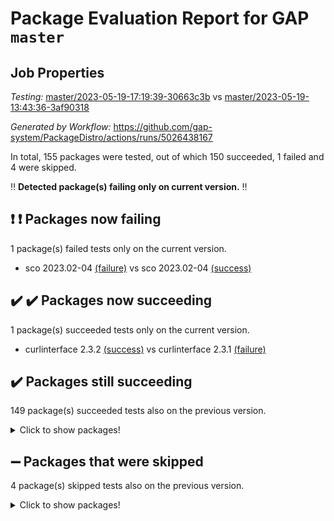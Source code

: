 # Package Evaluation Report for GAP `master`

## Job Properties

*Testing:* [master/2023-05-19-17:19:39-30663c3b](https://github.com/gap-system/PackageDistro/blob/data/reports/master/2023-05-19-17:19:39-30663c3b) vs [master/2023-05-19-13:43:36-3af90318](https://github.com/gap-system/PackageDistro/blob/data/reports/master/2023-05-19-13:43:36-3af90318)

*Generated by Workflow:* https://github.com/gap-system/PackageDistro/actions/runs/5026438167

In total, 155 packages were tested, out of which 150 succeeded, 1 failed and 4 were skipped.

:bangbang: **Detected package(s) failing only on current version.** :bangbang:

## :exclamation: :exclamation: Packages now failing

1 package(s) failed tests only on the current version.
- sco 2023.02-04 [(failure)](https://github.com/gap-system/PackageDistro/actions/runs/5026438167/jobs/9014950841) vs sco 2023.02-04 [(success)](https://github.com/gap-system/PackageDistro/actions/runs/5024599584/jobs/9010854028)

## :heavy_check_mark: :heavy_check_mark: Packages now succeeding

1 package(s) succeeded tests only on the current version.
- curlinterface 2.3.2 [(success)](https://github.com/gap-system/PackageDistro/actions/runs/5026438167/jobs/9014939545) vs curlinterface 2.3.1 [(failure)](https://github.com/gap-system/PackageDistro/actions/runs/5024599584/jobs/9010841243)

## :heavy_check_mark: Packages still succeeding

149 package(s) succeeded tests also on the previous version.
<details><summary>Click to show packages!</summary>

- 4ti2interface 2023.02-04 [(success)](https://github.com/gap-system/PackageDistro/actions/runs/5026438167/jobs/9014936971)
- ace 5.6.2 [(success)](https://github.com/gap-system/PackageDistro/actions/runs/5026438167/jobs/9014937089)
- aclib 1.3.2 [(success)](https://github.com/gap-system/PackageDistro/actions/runs/5026438167/jobs/9014937202)
- agt 0.3.1 [(success)](https://github.com/gap-system/PackageDistro/actions/runs/5026438167/jobs/9014937303)
- alnuth 3.2.1 [(success)](https://github.com/gap-system/PackageDistro/actions/runs/5026438167/jobs/9014937413)
- anupq 3.3.0 [(success)](https://github.com/gap-system/PackageDistro/actions/runs/5026438167/jobs/9014937540)
- atlasrep 2.1.6 [(success)](https://github.com/gap-system/PackageDistro/actions/runs/5026438167/jobs/9014937632)
- autodoc 2022.10.20 [(success)](https://github.com/gap-system/PackageDistro/actions/runs/5026438167/jobs/9014937710)
- automata 1.15 [(success)](https://github.com/gap-system/PackageDistro/actions/runs/5026438167/jobs/9014937812)
- automgrp 1.3.2 [(success)](https://github.com/gap-system/PackageDistro/actions/runs/5026438167/jobs/9014937887)
- autpgrp 1.11 [(success)](https://github.com/gap-system/PackageDistro/actions/runs/5026438167/jobs/9014937994)
- cap 2023.05-11 [(success)](https://github.com/gap-system/PackageDistro/actions/runs/5026438167/jobs/9014938081)
- caratinterface 2.3.5 [(success)](https://github.com/gap-system/PackageDistro/actions/runs/5026438167/jobs/9014938190)
- cddinterface 2022.11.01 [(success)](https://github.com/gap-system/PackageDistro/actions/runs/5026438167/jobs/9014938320)
- circle 1.6.6 [(success)](https://github.com/gap-system/PackageDistro/actions/runs/5026438167/jobs/9014938414)
- classicpres 1.22 [(success)](https://github.com/gap-system/PackageDistro/actions/runs/5026438167/jobs/9014938511)
- cohomolo 1.6.11 [(success)](https://github.com/gap-system/PackageDistro/actions/runs/5026438167/jobs/9014938607)
- congruence 1.2.5 [(success)](https://github.com/gap-system/PackageDistro/actions/runs/5026438167/jobs/9014938724)
- corelg 1.56 [(success)](https://github.com/gap-system/PackageDistro/actions/runs/5026438167/jobs/9014938813)
- crime 1.6 [(success)](https://github.com/gap-system/PackageDistro/actions/runs/5026438167/jobs/9014938909)
- crisp 1.4.6 [(success)](https://github.com/gap-system/PackageDistro/actions/runs/5026438167/jobs/9014939006)
- crypting 0.10.4 [(success)](https://github.com/gap-system/PackageDistro/actions/runs/5026438167/jobs/9014939118)
- cryst 4.1.26 [(success)](https://github.com/gap-system/PackageDistro/actions/runs/5026438167/jobs/9014939199)
- crystcat 1.1.10 [(success)](https://github.com/gap-system/PackageDistro/actions/runs/5026438167/jobs/9014939294)
- ctbllib 1.3.6 [(success)](https://github.com/gap-system/PackageDistro/actions/runs/5026438167/jobs/9014939394)
- cubefree 1.19 [(success)](https://github.com/gap-system/PackageDistro/actions/runs/5026438167/jobs/9014939466)
- cvec 2.8.1 [(success)](https://github.com/gap-system/PackageDistro/actions/runs/5026438167/jobs/9014939626)
- datastructures 0.3.0 [(success)](https://github.com/gap-system/PackageDistro/actions/runs/5026438167/jobs/9014939710)
- deepthought 1.0.6 [(success)](https://github.com/gap-system/PackageDistro/actions/runs/5026438167/jobs/9014939803)
- design 1.8 [(success)](https://github.com/gap-system/PackageDistro/actions/runs/5026438167/jobs/9014939904)
- difsets 2.3.1 [(success)](https://github.com/gap-system/PackageDistro/actions/runs/5026438167/jobs/9014939985)
- digraphs 1.6.2 [(success)](https://github.com/gap-system/PackageDistro/actions/runs/5026438167/jobs/9014940070)
- edim 1.3.7 [(success)](https://github.com/gap-system/PackageDistro/actions/runs/5026438167/jobs/9014940169)
- example 4.3.4 [(success)](https://github.com/gap-system/PackageDistro/actions/runs/5026438167/jobs/9014940269)
- examplesforhomalg 2023.02-04 [(success)](https://github.com/gap-system/PackageDistro/actions/runs/5026438167/jobs/9014940367)
- factint 1.6.3 [(success)](https://github.com/gap-system/PackageDistro/actions/runs/5026438167/jobs/9014940448)
- ferret 1.0.9 [(success)](https://github.com/gap-system/PackageDistro/actions/runs/5026438167/jobs/9014940527)
- fga 1.5.0 [(success)](https://github.com/gap-system/PackageDistro/actions/runs/5026438167/jobs/9014940622)
- fining 1.5.5 [(success)](https://github.com/gap-system/PackageDistro/actions/runs/5026438167/jobs/9014940725)
- float 1.0.3 [(success)](https://github.com/gap-system/PackageDistro/actions/runs/5026438167/jobs/9014940818)
- format 1.4.3 [(success)](https://github.com/gap-system/PackageDistro/actions/runs/5026438167/jobs/9014940907)
- forms 1.2.9 [(success)](https://github.com/gap-system/PackageDistro/actions/runs/5026438167/jobs/9014941024)
- fplsa 1.2.6 [(success)](https://github.com/gap-system/PackageDistro/actions/runs/5026438167/jobs/9014941105)
- fr 2.4.12 [(success)](https://github.com/gap-system/PackageDistro/actions/runs/5026438167/jobs/9014941182)
- francy 2.0.3 [(success)](https://github.com/gap-system/PackageDistro/actions/runs/5026438167/jobs/9014941255)
- fwtree 1.3 [(success)](https://github.com/gap-system/PackageDistro/actions/runs/5026438167/jobs/9014941339)
- gapdoc 1.6.6 [(success)](https://github.com/gap-system/PackageDistro/actions/runs/5026438167/jobs/9014941459)
- gauss 2023.02-04 [(success)](https://github.com/gap-system/PackageDistro/actions/runs/5026438167/jobs/9014941570)
- gaussforhomalg 2023.02-04 [(success)](https://github.com/gap-system/PackageDistro/actions/runs/5026438167/jobs/9014941657)
- gbnp 1.0.5 [(success)](https://github.com/gap-system/PackageDistro/actions/runs/5026438167/jobs/9014941762)
- generalizedmorphismsforcap 2023.03-01 [(success)](https://github.com/gap-system/PackageDistro/actions/runs/5026438167/jobs/9014941878)
- genss 1.6.8 [(success)](https://github.com/gap-system/PackageDistro/actions/runs/5026438167/jobs/9014941968)
- gradedmodules 2023.02-04 [(success)](https://github.com/gap-system/PackageDistro/actions/runs/5026438167/jobs/9014942084)
- gradedringforhomalg 2023.02-04 [(success)](https://github.com/gap-system/PackageDistro/actions/runs/5026438167/jobs/9014942195)
- grape 4.9.0 [(success)](https://github.com/gap-system/PackageDistro/actions/runs/5026438167/jobs/9014942299)
- groupoids 1.73 [(success)](https://github.com/gap-system/PackageDistro/actions/runs/5026438167/jobs/9014942418)
- grpconst 2.6.4 [(success)](https://github.com/gap-system/PackageDistro/actions/runs/5026438167/jobs/9014942585)
- guarana 0.96.3 [(success)](https://github.com/gap-system/PackageDistro/actions/runs/5026438167/jobs/9014942711)
- guava 3.18 [(success)](https://github.com/gap-system/PackageDistro/actions/runs/5026438167/jobs/9014942834)
- hap 1.55 [(success)](https://github.com/gap-system/PackageDistro/actions/runs/5026438167/jobs/9014942960)
- hapcryst 0.1.15 [(success)](https://github.com/gap-system/PackageDistro/actions/runs/5026438167/jobs/9014943081)
- hecke 1.5.3 [(success)](https://github.com/gap-system/PackageDistro/actions/runs/5026438167/jobs/9014943216)
- help 3.5 [(success)](https://github.com/gap-system/PackageDistro/actions/runs/5026438167/jobs/9014943347)
- homalg 2023.02-05 [(success)](https://github.com/gap-system/PackageDistro/actions/runs/5026438167/jobs/9014943470)
- homalgtocas 2023.02-04 [(success)](https://github.com/gap-system/PackageDistro/actions/runs/5026438167/jobs/9014943588)
- idrel 2.45 [(success)](https://github.com/gap-system/PackageDistro/actions/runs/5026438167/jobs/9014943733)
- images 1.3.1 [(success)](https://github.com/gap-system/PackageDistro/actions/runs/5026438167/jobs/9014943879)
- intpic 0.3.0 [(success)](https://github.com/gap-system/PackageDistro/actions/runs/5026438167/jobs/9014944055)
- io 4.8.1 [(success)](https://github.com/gap-system/PackageDistro/actions/runs/5026438167/jobs/9014944202)
- io_forhomalg 2023.02-04 [(success)](https://github.com/gap-system/PackageDistro/actions/runs/5026438167/jobs/9014944366)
- irredsol 1.4.4 [(success)](https://github.com/gap-system/PackageDistro/actions/runs/5026438167/jobs/9014944498)
- json 2.1.1 [(success)](https://github.com/gap-system/PackageDistro/actions/runs/5026438167/jobs/9014944659)
- jupyterkernel 1.5.0 [(success)](https://github.com/gap-system/PackageDistro/actions/runs/5026438167/jobs/9014944800)
- jupyterviz 1.5.6 [(success)](https://github.com/gap-system/PackageDistro/actions/runs/5026438167/jobs/9014944945)
- kan 1.35 [(success)](https://github.com/gap-system/PackageDistro/actions/runs/5026438167/jobs/9014945076)
- kbmag 1.5.11 [(success)](https://github.com/gap-system/PackageDistro/actions/runs/5026438167/jobs/9014945219)
- laguna 3.9.6 [(success)](https://github.com/gap-system/PackageDistro/actions/runs/5026438167/jobs/9014945397)
- liealgdb 2.2.1 [(success)](https://github.com/gap-system/PackageDistro/actions/runs/5026438167/jobs/9014945545)
- liepring 2.8 [(success)](https://github.com/gap-system/PackageDistro/actions/runs/5026438167/jobs/9014945668)
- liering 2.4.2 [(success)](https://github.com/gap-system/PackageDistro/actions/runs/5026438167/jobs/9014945844)
- linearalgebraforcap 2023.05-05 [(success)](https://github.com/gap-system/PackageDistro/actions/runs/5026438167/jobs/9014945977)
- localizeringforhomalg 2023.02-04 [(success)](https://github.com/gap-system/PackageDistro/actions/runs/5026438167/jobs/9014946110)
- loops 3.4.3 [(success)](https://github.com/gap-system/PackageDistro/actions/runs/5026438167/jobs/9014946245)
- lpres 1.0.3 [(success)](https://github.com/gap-system/PackageDistro/actions/runs/5026438167/jobs/9014946369)
- majoranaalgebras 1.5.1 [(success)](https://github.com/gap-system/PackageDistro/actions/runs/5026438167/jobs/9014946505)
- mapclass 1.4.6 [(success)](https://github.com/gap-system/PackageDistro/actions/runs/5026438167/jobs/9014946657)
- matgrp 0.70 [(success)](https://github.com/gap-system/PackageDistro/actions/runs/5026438167/jobs/9014946795)
- matricesforhomalg 2023.02-04 [(success)](https://github.com/gap-system/PackageDistro/actions/runs/5026438167/jobs/9014946933)
- modisom 2.5.4 [(success)](https://github.com/gap-system/PackageDistro/actions/runs/5026438167/jobs/9014947056)
- modulepresentationsforcap 2023.05-01 [(success)](https://github.com/gap-system/PackageDistro/actions/runs/5026438167/jobs/9014947186)
- modules 2023.02-04 [(success)](https://github.com/gap-system/PackageDistro/actions/runs/5026438167/jobs/9014947334)
- monoidalcategories 2023.05-03 [(success)](https://github.com/gap-system/PackageDistro/actions/runs/5026438167/jobs/9014947495)
- nconvex 2022.09-01 [(success)](https://github.com/gap-system/PackageDistro/actions/runs/5026438167/jobs/9014947628)
- nilmat 1.4.2 [(success)](https://github.com/gap-system/PackageDistro/actions/runs/5026438167/jobs/9014947754)
- nock 1.5 [(success)](https://github.com/gap-system/PackageDistro/actions/runs/5026438167/jobs/9014947889)
- normalizinterface 1.3.5 [(success)](https://github.com/gap-system/PackageDistro/actions/runs/5026438167/jobs/9014948053)
- nq 2.5.10 [(success)](https://github.com/gap-system/PackageDistro/actions/runs/5026438167/jobs/9014948206)
- numericalsgps 1.3.1 [(success)](https://github.com/gap-system/PackageDistro/actions/runs/5026438167/jobs/9014948330)
- openmath 11.5.3 [(success)](https://github.com/gap-system/PackageDistro/actions/runs/5026438167/jobs/9014948466)
- orb 4.9.0 [(success)](https://github.com/gap-system/PackageDistro/actions/runs/5026438167/jobs/9014948581)
- packagemanager 1.4.1 [(success)](https://github.com/gap-system/PackageDistro/actions/runs/5026438167/jobs/9014948718)
- patternclass 2.4.3 [(success)](https://github.com/gap-system/PackageDistro/actions/runs/5026438167/jobs/9014948860)
- permut 2.0.4 [(success)](https://github.com/gap-system/PackageDistro/actions/runs/5026438167/jobs/9014949003)
- polenta 1.3.10 [(success)](https://github.com/gap-system/PackageDistro/actions/runs/5026438167/jobs/9014949145)
- polymaking 0.8.6 [(success)](https://github.com/gap-system/PackageDistro/actions/runs/5026438167/jobs/9014949253)
- primgrp 3.4.4 [(success)](https://github.com/gap-system/PackageDistro/actions/runs/5026438167/jobs/9014949377)
- profiling 2.5.2 [(success)](https://github.com/gap-system/PackageDistro/actions/runs/5026438167/jobs/9014949495)
- qpa 1.34 [(success)](https://github.com/gap-system/PackageDistro/actions/runs/5026438167/jobs/9014949600)
- quagroup 1.8.3 [(success)](https://github.com/gap-system/PackageDistro/actions/runs/5026438167/jobs/9014949736)
- radiroot 2.9 [(success)](https://github.com/gap-system/PackageDistro/actions/runs/5026438167/jobs/9014949853)
- rcwa 4.7.1 [(success)](https://github.com/gap-system/PackageDistro/actions/runs/5026438167/jobs/9014949971)
- rds 1.8 [(success)](https://github.com/gap-system/PackageDistro/actions/runs/5026438167/jobs/9014950119)
- recog 1.4.2 [(success)](https://github.com/gap-system/PackageDistro/actions/runs/5026438167/jobs/9014950265)
- repndecomp 1.3.0 [(success)](https://github.com/gap-system/PackageDistro/actions/runs/5026438167/jobs/9014950373)
- repsn 3.1.1 [(success)](https://github.com/gap-system/PackageDistro/actions/runs/5026438167/jobs/9014950490)
- resclasses 4.7.3 [(success)](https://github.com/gap-system/PackageDistro/actions/runs/5026438167/jobs/9014950607)
- ringsforhomalg 2023.02-05 [(success)](https://github.com/gap-system/PackageDistro/actions/runs/5026438167/jobs/9014950720)
- scscp 2.4.1 [(success)](https://github.com/gap-system/PackageDistro/actions/runs/5026438167/jobs/9014950939)
- semigroups 5.2.1 [(success)](https://github.com/gap-system/PackageDistro/actions/runs/5026438167/jobs/9014951058)
- sglppow 2.3 [(success)](https://github.com/gap-system/PackageDistro/actions/runs/5026438167/jobs/9014951163)
- sgpviz 0.999.5 [(success)](https://github.com/gap-system/PackageDistro/actions/runs/5026438167/jobs/9014951248)
- simpcomp 2.1.14 [(success)](https://github.com/gap-system/PackageDistro/actions/runs/5026438167/jobs/9014951338)
- singular 2023.02.09 [(success)](https://github.com/gap-system/PackageDistro/actions/runs/5026438167/jobs/9014951450)
- sl2reps 1.1 [(success)](https://github.com/gap-system/PackageDistro/actions/runs/5026438167/jobs/9014951576)
- sla 1.5.3 [(success)](https://github.com/gap-system/PackageDistro/actions/runs/5026438167/jobs/9014951693)
- smallgrp 1.5.3 [(success)](https://github.com/gap-system/PackageDistro/actions/runs/5026438167/jobs/9014951796)
- smallsemi 0.6.13 [(success)](https://github.com/gap-system/PackageDistro/actions/runs/5026438167/jobs/9014951938)
- sonata 2.9.6 [(success)](https://github.com/gap-system/PackageDistro/actions/runs/5026438167/jobs/9014952061)
- sophus 1.27 [(success)](https://github.com/gap-system/PackageDistro/actions/runs/5026438167/jobs/9014952178)
- spinsym 1.5.2 [(success)](https://github.com/gap-system/PackageDistro/actions/runs/5026438167/jobs/9014952291)
- standardff 0.9.4 [(success)](https://github.com/gap-system/PackageDistro/actions/runs/5026438167/jobs/9014952402)
- symbcompcc 1.3.2 [(success)](https://github.com/gap-system/PackageDistro/actions/runs/5026438167/jobs/9014952533)
- thelma 1.3 [(success)](https://github.com/gap-system/PackageDistro/actions/runs/5026438167/jobs/9014952665)
- tomlib 1.2.9 [(success)](https://github.com/gap-system/PackageDistro/actions/runs/5026438167/jobs/9014952796)
- toolsforhomalg 2023.05-01 [(success)](https://github.com/gap-system/PackageDistro/actions/runs/5026438167/jobs/9014952927)
- toric 1.9.5 [(success)](https://github.com/gap-system/PackageDistro/actions/runs/5026438167/jobs/9014953059)
- toricvarieties 2022.07.13 [(success)](https://github.com/gap-system/PackageDistro/actions/runs/5026438167/jobs/9014953176)
- transgrp 3.6.4 [(success)](https://github.com/gap-system/PackageDistro/actions/runs/5026438167/jobs/9014953302)
- ugaly 4.0.3 [(success)](https://github.com/gap-system/PackageDistro/actions/runs/5026438167/jobs/9014953414)
- unipot 1.5 [(success)](https://github.com/gap-system/PackageDistro/actions/runs/5026438167/jobs/9014953558)
- unitlib 4.2.0 [(success)](https://github.com/gap-system/PackageDistro/actions/runs/5026438167/jobs/9014953700)
- utils 0.82 [(success)](https://github.com/gap-system/PackageDistro/actions/runs/5026438167/jobs/9014953835)
- uuid 0.7 [(success)](https://github.com/gap-system/PackageDistro/actions/runs/5026438167/jobs/9014953972)
- walrus 0.9991 [(success)](https://github.com/gap-system/PackageDistro/actions/runs/5026438167/jobs/9014954109)
- wedderga 4.10.4 [(success)](https://github.com/gap-system/PackageDistro/actions/runs/5026438167/jobs/9014954248)
- xmod 2.91 [(success)](https://github.com/gap-system/PackageDistro/actions/runs/5026438167/jobs/9014954386)
- xmodalg 1.23 [(success)](https://github.com/gap-system/PackageDistro/actions/runs/5026438167/jobs/9014954512)
- yangbaxter 0.10.3 [(success)](https://github.com/gap-system/PackageDistro/actions/runs/5026438167/jobs/9014954746)
- zeromqinterface 0.14 [(success)](https://github.com/gap-system/PackageDistro/actions/runs/5026438167/jobs/9014954904)
</details>

## :heavy_minus_sign: Packages that were skipped

4 package(s) skipped tests also on the previous version.
<details><summary>Click to show packages!</summary>

- browse 1.8.21 [(skipped)](https://github.com/gap-system/PackageDistro/actions/runs/5026438167/jobs/9014719093)
- itc 1.5.1 [(skipped)](https://github.com/gap-system/PackageDistro/actions/runs/5026438167/jobs/9014719093)
- polycyclic 2.16 [(skipped)](https://github.com/gap-system/PackageDistro/actions/runs/5026438167/jobs/9014719093)
- xgap 4.31 [(skipped)](https://github.com/gap-system/PackageDistro/actions/runs/5026438167/jobs/9014719093)
</details>

